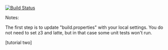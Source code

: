 [![Build Status](https://travis-ci.org/rob-the-dog/green.svg?branch=master)](https://travis-ci.org/rob-the-dog/green?branch=master)

Notes:

The first step is to update "build.properties" with your local
settings.  You do not need to set z3 and latte, but in that case
some unit tests won't run.

[tutorial two]
